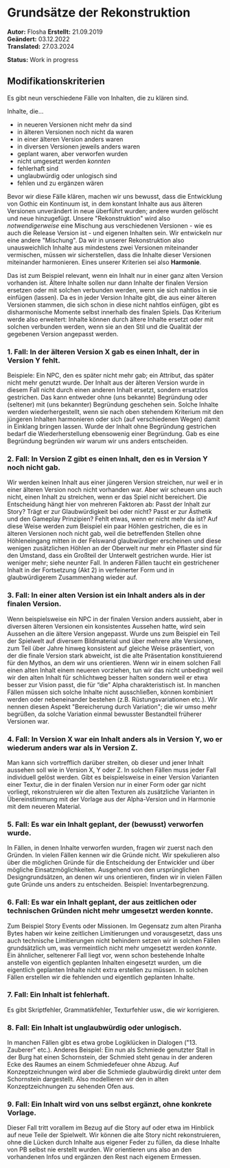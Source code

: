 # Grundsätze der Rekonstruktion 

**Autor:** Flosha
**Erstellt:** 21.09.2019  
**Geändert:** 03.12.2022  
**Translated:** 27.03.2024 

**Status:** <span class="changed">Work in progress</span>  



## Modifikationskriterien 

Es gibt neun verschiedene Fälle von Inhalten, die zu klären sind.

Inhalte, die...
* in neueren Versionen nicht mehr da sind
* in älteren Versionen noch nicht da waren
* in einer älteren Version anders waren
* in diversen Versionen jeweils anders waren
* geplant waren, aber verworfen wurden 
* nicht umgesetzt werden *konnten*
* fehlerhaft sind 
* unglaubwürdig oder unlogisch sind 
* fehlen und zu ergänzen wären

Bevor wir diese Fälle klären, machen wir uns bewusst, dass die Entwicklung von Gothic ein Kontinuum ist, in dem konstant Inhalte aus aus älteren Versionen unverändert in neue überführt wurden; andere wurden gelöscht und neue hinzugefügt. Unsere "Rekonstruktion" wird also *notwendigerweise* eine Mischung aus verschiedenen Versionen - wie es auch die Release Version ist - und eigenen Inhalten sein. Wir entwickeln nur eine andere "Mischung". Da wir in unserer Rekonstruktion also unausweichlich Inhalte aus mindestens zwei Versionen miteinander vermischen, müssen wir sicherstellen, dass die Inhalte dieser Versionen miteinander harmonieren. Eines unserer Kriterien sei also **Harmonie**.

Das ist zum Beispiel relevant, wenn ein Inhalt nur in einer ganz alten Version vorhanden ist. Ältere Inhalte sollen nur dann Inhalte der finalen Version ersetzen oder mit solchen verbunden werden, wenn sie sich nahtlos in sie einfügen (lassen). Da es in jeder Version Inhalte gibt, die aus einer älteren Versionen stammen, die sich schon in diese nicht nahtlos einfügen, gibt es disharmonische Momente selbst innerhalb des finalen Spiels. Das Kriterium werde also erweitert: Inhalte können durch ältere Inhalte ersetzt oder mit solchen verbunden werden, wenn sie an den Stil und die Qualität der gegebenen Version angepasst werden. 


### 1. Fall: In der älteren Version X gab es einen Inhalt, der in Version Y fehlt. 

Beispiele: Ein NPC, den es später nicht mehr gab; ein Attribut, das später nicht mehr genutzt wurde. Der Inhalt aus der älteren Version wurde in diesem Fall nicht durch einen anderen Inhalt ersetzt, sondern ersatzlos gestrichen. Das kann entweder ohne (uns bekannte) Begründung oder (seltener) mit (uns bekannter) Begründung geschehen sein. Solche Inhalte werden wiederhergestellt, wenn sie nach oben stehendem Kriterium mit den jüngeren Inhalten harmonieren oder sich (auf verschiedenen Wegen) damit in Einklang bringen lassen. Wurde der Inhalt ohne Begründung gestrichen bedarf die Wiederherstellung ebensowenig einer Begründung. Gab es eine Begründung begründen wir warum wir uns anders entscheiden.


### 2. Fall: In Version Z gibt es einen Inhalt, den es in Version Y noch nicht gab. 

Wir werden keinen Inhalt aus einer jüngeren Version streichen, nur weil er in einer älteren Version noch nicht vorhanden war. Aber wir scheuen uns auch nicht, einen Inhalt zu streichen, wenn er das Spiel nicht bereichert. Die Entscheidung hängt hier von mehreren Faktoren ab: Passt der Inhalt zur Story? Trägt er zur Glaubwürdigkeit bei oder nicht? Passt er zur Ästhetik und den Gameplay Prinzipien? Fehlt etwas, wenn er nicht mehr da ist? Auf diese Weise werden zum Beispiel ein paar Höhlen gestrichen, die es in älteren Versionen noch nicht gab, weil die betreffenden Stellen ohne Höhleneingang mitten in der Felswand glaubwürdiger erscheinen und diese wenigen zusätzlichen Höhlen an der Oberwelt nur mehr ein Pflaster sind für den Umstand, dass ein Großteil der Unterwelt gestrichen wurde. Hier ist weniger mehr; siehe neunter Fall. In anderen Fällen taucht ein gestrichener Inhalt in der Fortsetzung (Akt 2) in verfeinerter Form und in glaubwürdigerem Zusammenhang wieder auf.


### 3. Fall: In einer alten Version ist ein Inhalt anders als in der finalen Version. 

Wenn beispielsweise ein NPC in der finalen Version anders aussieht, aber in diversen älteren Versionen ein konsistentes Aussehen hatte, wird sein Aussehen an die ältere Version angepasst. Wurde uns zum Beispiel ein Teil der Spielwelt auf diversem Bildmaterial und über mehrere alte Versionen, zum Teil über Jahre hinweg konsistent auf gleiche Weise präsentiert, von der die finale Version stark abweicht, ist die alte Präsentation konstituierend für den Mythos, an dem wir uns orientieren. 
Wenn wir in einem solchen Fall einen alten Inhalt einem neueren vorziehen, tun wir das nicht unbedingt weil wir den alten Inhalt für schlichtweg besser halten sondern weil er etwa besser zur Vision passt, die für “die” Alpha charakteristisch ist. In manchen Fällen müssen sich solche Inhalte nicht ausschließen, können kombiniert werden oder nebeneinander bestehen (z.B. Rüstungsvariationen etc.). Wir nennen diesen Aspekt "Bereicherung durch Variation"; die wir umso mehr begrüßen, da solche Variation einmal bewusster Bestandteil früherer Versionen war. 
 

### 4. Fall: In Version X war ein Inhalt anders als in Version Y, wo er wiederum anders war als in Version Z. 

Man kann sich vortrefflich darüber streiten, ob dieser und jener Inhalt aussehen soll wie in Version X, Y oder Z. In solchen Fällen muss jeder Fall individuell gelöst werden. Gibt es beispielsweise in einer Version Varianten einer Textur, die in der finalen Version nur in einer Form oder gar nicht vorliegt, rekonstruieren wir die alten Texturen als zusätzliche Varianten in Übereinstimmung mit der Vorlage aus der Alpha-Version und in Harmonie mit dem neueren Material. 


### 5. Fall: Es war ein Inhalt geplant, der (bewusst) verworfen wurde. 

In Fällen, in denen Inhalte verworfen wurden, fragen wir zuerst nach den Gründen. In vielen Fällen kennen wir die Gründe nicht. Wir spekulieren also über die möglichen Gründe für die Entscheidung der Entwickler und über mögliche Einsatzmöglichkeiten. Ausgehend von den ursprünglichen Designgrundsätzen, an denen wir uns orientieren, finden wir in vielen Fällen gute Gründe uns anders zu entscheiden. Beispiel: Inventarbegrenzung.


### 6. Fall: Es war ein Inhalt geplant, der aus zeitlichen oder technischen Gründen nicht mehr umgesetzt werden konnte. 

Zum Beispiel Story Events oder Missionen. Im Gegensatz zum alten Piranha Bytes haben wir keine zeitlichen Limitierungen und vorausgesetzt, dass uns auch technische Limitierungen nicht behindern setzen wir in solchen Fällen grundsätzlich um, was vermeintlich nicht mehr umgesetzt werden *konnte*. Ein ähnlicher, seltenerer Fall liegt vor, wenn schon bestehende Inhalte anstelle von eigentlich geplanten Inhalten eingesetzt wurden, um die eigentlich geplanten Inhalte nicht extra erstellen zu müssen. In solchen Fällen erstellen wir die fehlenden und eigentlich geplanten Inhalte.  


### 7. Fall: Ein Inhalt ist fehlerhaft. 

Es gibt Skriptfehler, Grammatikfehler, Texturfehler usw., die wir korrigieren.


### 8. Fall: Ein Inhalt ist unglaubwürdig oder unlogisch. 

In manchen Fällen gibt es etwa grobe Logiklücken in Dialogen ("13. Zauberer" etc.). Anderes Beispiel: Ein nun als Schmiede genutzter Stall in der Burg hat einen Schornstein, der Schmied steht genau in der anderen Ecke des Raumes an einem Schmiedefeuer ohne Abzug. Auf Konzeptzeichnungen wird aber die Schmiede glaubwürdig direkt unter dem Schornstein dargestellt. Also modellieren wir den in alten Konzeptzeichnungen zu sehenden Ofen aus. 


### 9. Fall: Ein Inhalt wird von uns selbst ergänzt, ohne konkrete Vorlage. 

Dieser Fall tritt vorallem im Bezug auf die Story auf oder etwa im Hinblick auf neue Teile der Spielwelt. Wir können die alte Story nicht rekonstruieren, ohne die Lücken durch Inhalte aus eigener Feder zu füllen, da diese Inhalte von PB selbst nie erstellt wurden. Wir orientieren uns also an den vorhandenen Infos und ergänzen den Rest nach eigenem Ermessen. 






